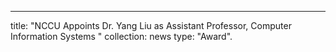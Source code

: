 ---
title: "NCCU Appoints Dr. Yang Liu as Assistant Professor, Computer Information Systems "
collection: news
type: "Award". 
